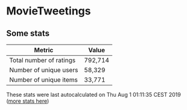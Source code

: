 # MovieTweetings
## Some stats

Metric | Value
--- | ---
Total number of ratings                 | 792,714
Number of unique users                  | 58,329
Number of unique items                  | 33,771
These stats were last autocalculated on Thu Aug 1 01:11:35 CEST 2019  ([more stats here](./stats.md))

